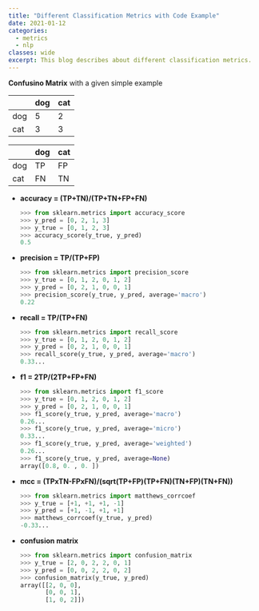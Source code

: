 ```yaml
---
title: "Different Classification Metrics with Code Example"
date: 2021-01-12
categories:
  - metrics
  - nlp
classes: wide
excerpt: This blog describes about different classification metrics.
---
```


**Confusino Matrix** with a given simple example

|     | dog | cat |
| --- | --- | --- |
| dog | 5 | 2 |
| cat | 3 | 3 |

|     | dog | cat |
| --- | --- | --- |
| dog | TP | FP |
| cat | FN | TN |


* **accuracy = (TP+TN)/(TP+TN+FP+FN)**

  ```py
  >>> from sklearn.metrics import accuracy_score
  >>> y_pred = [0, 2, 1, 3]
  >>> y_true = [0, 1, 2, 3]
  >>> accuracy_score(y_true, y_pred)
  0.5
  ```

* **precision = TP/(TP+FP)**

  ```py
  >>> from sklearn.metrics import precision_score
  >>> y_true = [0, 1, 2, 0, 1, 2]
  >>> y_pred = [0, 2, 1, 0, 0, 1]
  >>> precision_score(y_true, y_pred, average='macro')
  0.22

  ```

* **recall = TP/(TP+FN)**

  ```py
  >>> from sklearn.metrics import recall_score
  >>> y_true = [0, 1, 2, 0, 1, 2]
  >>> y_pred = [0, 2, 1, 0, 0, 1]
  >>> recall_score(y_true, y_pred, average='macro')
  0.33...

  ```

* **f1 = 2TP/(2TP+FP+FN)**

  ```py
  >>> from sklearn.metrics import f1_score
  >>> y_true = [0, 1, 2, 0, 1, 2]
  >>> y_pred = [0, 2, 1, 0, 0, 1]
  >>> f1_score(y_true, y_pred, average='macro')
  0.26...
  >>> f1_score(y_true, y_pred, average='micro')
  0.33...
  >>> f1_score(y_true, y_pred, average='weighted')
  0.26...
  >>> f1_score(y_true, y_pred, average=None)
  array([0.8, 0. , 0. ])

  ```

* **mcc = (TPxTN-FPxFN)/(sqrt(TP+FP)(TP+FN)(TN+FP)(TN+FN))**

  ```py
  >>> from sklearn.metrics import matthews_corrcoef
  >>> y_true = [+1, +1, +1, -1]
  >>> y_pred = [+1, -1, +1, +1]
  >>> matthews_corrcoef(y_true, y_pred)
  -0.33...
  ```
* **confusion matrix**

  ```py
  >>> from sklearn.metrics import confusion_matrix
  >>> y_true = [2, 0, 2, 2, 0, 1]
  >>> y_pred = [0, 0, 2, 2, 0, 2]
  >>> confusion_matrix(y_true, y_pred)
  array([[2, 0, 0],
         [0, 0, 1],
         [1, 0, 2]])

  ```
